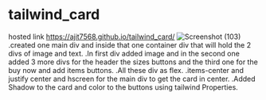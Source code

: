 # tailwind_card
hosted link https://ajit7568.github.io/tailwind_card/
![Screenshot (103)](https://github.com/ajit7568/tailwind_card/assets/104454960/3f2827bb-6a25-407a-a716-8dc1aabd61fa)
.created one main div and inside that one container div that will hold the 2 divs of image and text.
.In first div added image and in the second one added 3 more divs for the header the sizes buttons and the third one for the buy now and add items buttons.
.All these div as flex.
.items-center and justify center and hscreen for the main div to get the card in center.
.Added Shadow to the card and color to the buttons using tailwind Properties.

